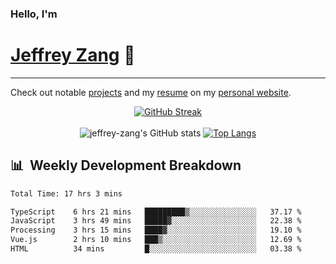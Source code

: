 
### Hello, I'm 
# [Jeffrey Zang](https://www.linkedin.com/in/jeffreyzang/) 🦀

---

Check out notable [projects](https://jeffz.dev/projects) and my [resume](https://jeffz.dev/resume) on my [personal website](https://jeffz.dev/).

<div align = 'center'>

[![GitHub Streak](https://github-readme-streak-stats.herokuapp.com/?user=jeffrey-zang&theme=tokyonight)](https://git.io/streak-stats)
<br></br>
![jeffrey-zang's GitHub stats](https://github-readme-stats.vercel.app/api?username=jeffrey-zang&show_icons=true&theme=tokyonight&hide_rank=true&hide=stars) 
[![Top Langs](https://github-readme-stats.vercel.app/api/top-langs/?username=jeffrey-zang&hide=ShaderLab,HLSL&layout=compact&theme=tokyonight)](https://github.com/anuraghazra/github-readme-stats)

</div>

## 📊 &nbsp;Weekly Development Breakdown
<!--START_SECTION:waka-->

```txt
Total Time: 17 hrs 3 mins

TypeScript    6 hrs 21 mins   █████████▒░░░░░░░░░░░░░░░   37.17 %
JavaScript    3 hrs 49 mins   █████▓░░░░░░░░░░░░░░░░░░░   22.38 %
Processing    3 hrs 15 mins   ████▓░░░░░░░░░░░░░░░░░░░░   19.10 %
Vue.js        2 hrs 10 mins   ███▒░░░░░░░░░░░░░░░░░░░░░   12.69 %
HTML          34 mins         █░░░░░░░░░░░░░░░░░░░░░░░░   03.38 %
```

<!--END_SECTION:waka-->

